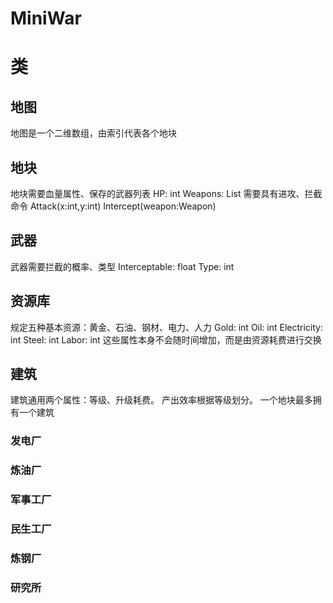 # MiniWar

# 类
## 地图
地图是一个二维数组，由索引代表各个地块
## 地块
地块需要血量属性、保存的武器列表
HP: int
Weapons: List
需要具有进攻、拦截命令
Attack(x:int,y:int)
Intercept(weapon:Weapon)
## 武器
武器需要拦截的概率、类型
Interceptable: float
Type: int
## 资源库
规定五种基本资源：黄金、石油、钢材、电力、人力
Gold: int
Oil: int
Electricity: int
Steel: int
Labor: int
这些属性本身不会随时间增加，而是由资源耗费进行交换
## 建筑
建筑通用两个属性：等级、升级耗费。
产出效率根据等级划分。
一个地块最多拥有一个建筑
### 发电厂
### 炼油厂
### 军事工厂
### 民生工厂
### 炼钢厂
### 研究所

